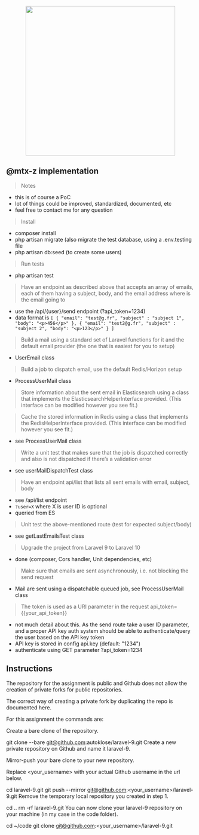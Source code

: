 <p align="center"><a href="https://autoklose.com" target="_blank"><img src="https://app.autoklose.com/images/svg/autoklose-logo-white.svg" width="400"></a></p>

## @mtx-z implementation
> Notes
- this is of course a PoC
- lot of things could be improved, standardized, documented, etc
- feel free to contact me for any question

> Install
- composer install
- php artisan migrate (also migrate the test database, using a .env.testing file
- php artisan db:seed (to create some users)

> Run tests
- php artisan test

> Have an endpoint as described above that accepts an array of emails, each of them having a subject, body, and the email address where is the email going to
- use the /api/{user}/send endpoint (?api_token=1234)
- data format is 
`[
  {
  "email": "test@g.fr",
  "subject" : "subject 1",
  "body": "<p>456</p>"
  },
  {
  "email": "test2@g.fr",
  "subject" : "subject 2",
  "body": "<p>123</p>"
  }
  ]`

>Build a mail using a standard set of Laravel functions for it and the default email provider (the one that is easiest for you to setup)
- UserEmail class 

>Build a job to dispatch email, use the default Redis/Horizon setup
- ProcessUserMail class

>Store information about the sent email in Elasticsearch using a class that implements the ElasticsearchHelperInterface provided. (This interface can be modified however you see fit.)

> Cache the stored information in Redis using a class that implements the RedisHelperInterface provided. (This interface can be modified however you see fit.)
- see ProcessUserMail class

> Write a unit test that makes sure that the job is dispatched correctly and also is not dispatched if there’s a validation error
- see userMailDispatchTest class 

> Have an endpoint api/list that lists all sent emails with email, subject, body
- see /api/list endpoint
- `?user=X` where X is user ID is optional
- queried from ES

> Unit test the above-mentioned route (test for expected subject/body)
- see getLastEmailsTest class 

> Upgrade the project from Laravel 9 to Laravel 10
- done (composer, Cors handler, Unit dependencies, etc)

> Make sure that emails are sent asynchronously, i.e. not blocking the send request
- Mail are sent using a dispatchable queued job, see ProcessUserMail class

> The token is used as a URI parameter in the request api_token={{your_api_token}}
- not much detail about this. As the send route take a user ID parameter, and a proper API key auth system should be able to authenticate/query the user based on the API key token
- API key is stored in config api.key (default: "1234")
- authenticate using GET parameter ?api_token=1234

## Instructions
The repository for the assignment is public and Github does not allow the creation of private forks for public repositories.

The correct way of creating a private fork by duplicating the repo is documented here.

For this assignment the commands are:

Create a bare clone of the repository.

git clone --bare git@github.com:autoklose/laravel-9.git
Create a new private repository on Github and name it laravel-9.

Mirror-push your bare clone to your new repository.

Replace <your_username> with your actual Github username in the url below.

cd laravel-9.git
git push --mirror git@github.com:<your_username>/laravel-9.git
Remove the temporary local repository you created in step 1.

cd ..
rm -rf laravel-9.git
You can now clone your laravel-9 repository on your machine (in my case in the code folder).

cd ~/code
git clone git@github.com:<your_username>/laravel-9.git
